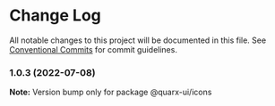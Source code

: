 # Change Log

All notable changes to this project will be documented in this file.
See [Conventional Commits](https://conventionalcommits.org) for commit guidelines.

### 1.0.3 (2022-07-08)

**Note:** Version bump only for package @quarx-ui/icons
